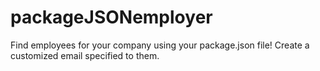 # packageJSONemployer
Find employees for your company using your package.json file! Create a customized email specified to them.
